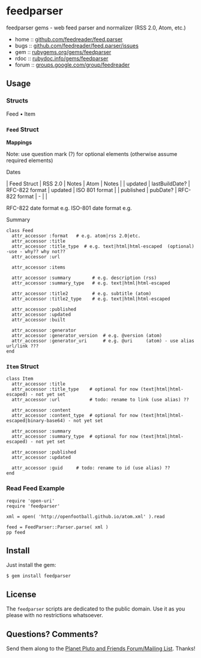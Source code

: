 # feedparser

feedparser gems - web feed parser and normalizer (RSS 2.0, Atom, etc.)

* home  :: [github.com/feedreader/feed.parser](https://github.com/feedreader/feed.parser)
* bugs  :: [github.com/feedreader/feed.parser/issues](https://github.com/feedreader/feed.parser/issues)
* gem   :: [rubygems.org/gems/feedparser](https://rubygems.org/gems/feedparser)
* rdoc  :: [rubydoc.info/gems/feedparser](http://rubydoc.info/gems/feedparser)
* forum :: [groups.google.com/group/feedreader](http://groups.google.com/group/feedreader)


## Usage

### Structs

Feed • Item

### `Feed` Struct

**Mappings**

Note: use question mark (?) for optional elements (otherwise assume required elements)

Dates

| Feed Struct        | RSS 2.0           | Notes           | Atom       | Notes           |
| updated            | lastBuildDate?    | RFC-822 format  | updated    | ISO 801 format  |
| published          | pubDate?          | RFC-822 format  |  -         |                 |

RFC-822 date format e.g. 
ISO-801 date format e.g.

Summary


~~~
class Feed
  attr_accessor :format   # e.g. atom|rss 2.0|etc.
  attr_accessor :title
  attr_accessor :title_type  # e.g. text|html|html-escaped  (optional) -use - why?? why not??
  attr_accessor :url

  attr_accessor :items

  attr_accessor :summary        # e.g. description (rss)
  attr_accessor :summary_type   # e.g. text|html|html-escaped

  attr_accessor :title2         # e.g. subtitle (atom)
  attr_accessor :title2_type    # e.g. text|html|html-escaped

  attr_accessor :published
  attr_accessor :updated
  attr_accessor :built

  attr_accessor :generator
  attr_accessor :generator_version  # e.g. @version (atom)
  attr_accessor :generator_uri      # e.g. @uri     (atom) - use alias url/link ???
end
~~~


### `Item` Struct

~~~
class Item
  attr_accessor :title
  attr_accessor :title_type    # optional for now (text|html|html-escaped) - not yet set
  attr_accessor :url           # todo: rename to link (use alias) ??

  attr_accessor :content
  attr_accessor :content_type  # optional for now (text|html|html-escaped|binary-base64) - not yet set

  attr_accessor :summary
  attr_accessor :summary_type  # optional for now (text|html|html-escaped) - not yet set

  attr_accessor :published
  attr_accessor :updated

  attr_accessor :guid     # todo: rename to id (use alias) ??
end
~~~


### Read Feed Example

~~~
require 'open-uri'
require 'feedparser'

xml = open( 'http://openfootball.github.io/atom.xml' ).read

feed = FeedParser::Parser.parse( xml )
pp feed
~~~


## Install

Just install the gem:

    $ gem install feedparser


## License

The `feedparser` scripts are dedicated to the public domain.
Use it as you please with no restrictions whatsoever.


## Questions? Comments?

Send them along to the [Planet Pluto and Friends Forum/Mailing List](http://groups.google.com/group/feedreader).
Thanks!
